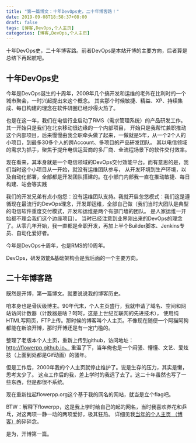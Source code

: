 ```yaml
---
title: "第一篇博文：十年DevOps史，二十年博客路！"
date: 2019-09-08T18:58:37+08:00
draft: false
tags: [博客,DevOps,个人主页]
categories: [博客,DevOps,个人主页]
---
```


十年DevOps史，二十年博客路。前者DevOps是本站开博的主要方向，后者算是总结下再起航吧。

## 十年DevOps史

今年是DevOps诞生的十周年，2009年几个搞开发和运维的老外在比利时的一个城市聚会，一时兴起提出来这个概念。
其实那个时候敏捷、精益、XP、持续集成、每日构建的理念在软件研圈已经炒得火热了。

也是在这一年，我们在电信行业启动了RMS（需求管理系统）的产品研发工作。其一开始只是我们在北京移动很边缘的一个内部项目，
开始只是我帮忙兼职推动这个内部项目，后来慢慢由我全职牵头做了起来，一做就是5年，从一个2个人的小项目，到最多30多个人的跨Account、多项目的产品研发团队。
其以电信领域的需求为抓手，聚焦于提升电信运营商的多厂商、全流程场景下的软件交付效率。

现在看来，其本身就是一个电信领域的DevOps交付效能平台。而有意思的是，我们当时这个小项目从一开始，就没有运维团队参与，
从开发环境到生产环境，以及自动化部署，全部都是开发团队搭建的。在小部门内部我一直在推动敏捷、每日构建、站会等实践

我们的开发兄弟有点小抱怨：没有运维团队支持。我就开启忽悠模式：我们这是遵循现在最流行的DevOps理念，开发即运维，全部自己做（我们当时大团队是典型的电信软件重度交付模式，开发和运维是两个有部门墙的团队。
是人家运维一开始都不理会我们这个边缘项目）。
当时已经注意到业界刚出来的DevOps的理念了。从零几年开始，我一直都是全职开发，再加上半个Builder脚本、Jenkins专员、自动化爱好者。

今年是DevOps十周年，也是RMS的10周年。

DevOps，研发效能&基础架构会是我后面的一个主要方向。

##  二十年博客路
既然是开博，第一篇博文。就要说说我的博客历史。 

咱本身也是骨灰级博主。90年代末，个人主页盛行，我就申请了域名、空间和网站访问计数器（计数器是啥？呵呵，这是上世纪互联网的先进技术），
使用纯HTML写网页，FTP上传。那时候的博客叫个人主页。不像现在随便一个阿猫阿狗都能在新浪开博，那时开博还是有一定门槛的。


整理了老版本个人主页，重新上传到github，访问地址：http://flowerpp.github.io。
重温了下，当年俺也是一个闷骚、懵懂、文艺、爱炫技（上面到处都是Gif动画）的骚年。

但是工作后，2000年我的个人主页就停止维护了。说是生存的压力，其实是懒，思考太少了。
这点工作后的我，差上学时的我远了去了。这二十年虽然也写了一些东西，但是都很不系统。

现在重新拉起flowerpp.org这个基于我的网名的网站，就当是立个flag吧。

BTW：解释下flowerpp，这是我上学时给自己的起的网名，当时我喜欢养花和乒乓，对这两项一静一动的两项爱好，极其狂热。
详细见我<a href="http://flowerpp.github.io">当年的个人主页 （博客）</a>的碎碎念。

是为，开博第一篇。